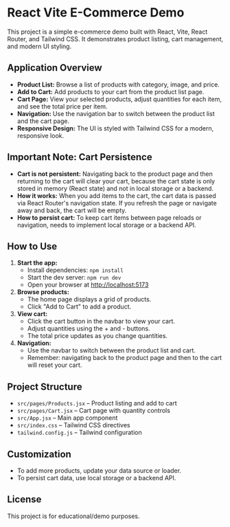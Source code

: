 # React Vite E-Commerce Demo

This project is a simple e-commerce demo built with React, Vite, React Router, and Tailwind CSS. It demonstrates product listing, cart management, and modern UI styling.

## Application Overview
- **Product List:** Browse a list of products with category, image, and price.
- **Add to Cart:** Add products to your cart from the product list page.
- **Cart Page:** View your selected products, adjust quantities for each item, and see the total price per item.
- **Navigation:** Use the navigation bar to switch between the product list and the cart page.
- **Responsive Design:** The UI is styled with Tailwind CSS for a modern, responsive look.

## Important Note: Cart Persistence
- **Cart is not persistent:** Navigating back to the product page and then returning to the cart will clear your cart, because the cart state is only stored in memory (React state) and not in local storage or a backend.
- **How it works:** When you add items to the cart, the cart data is passed via React Router's navigation state. If you refresh the page or navigate away and back, the cart will be empty.
- **How to persist cart:** To keep cart items between page reloads or navigation, needs to implement local storage or a backend API.

## How to Use
1. **Start the app:**
   - Install dependencies: `npm install`
   - Start the dev server: `npm run dev`
   - Open your browser at [http://localhost:5173](http://localhost:5173)
2. **Browse products:**
   - The home page displays a grid of products.
   - Click "Add to Cart" to add a product.
3. **View cart:**
   - Click the cart button in the navbar to view your cart.
   - Adjust quantities using the + and - buttons.
   - The total price updates as you change quantities.
4. **Navigation:**
   - Use the navbar to switch between the product list and cart.
   - Remember: navigating back to the product page and then to the cart will reset your cart.

## Project Structure
- `src/pages/Products.jsx` – Product listing and add to cart
- `src/pages/Cart.jsx` – Cart page with quantity controls
- `src/App.jsx` – Main app component
- `src/index.css` – Tailwind CSS directives
- `tailwind.config.js` – Tailwind configuration

## Customization
- To add more products, update your data source or loader.
- To persist cart data, use local storage or a backend API.

## License
This project is for educational/demo purposes.
